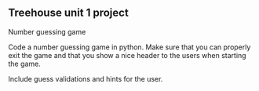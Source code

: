 ## Treehouse unit 1 project

Number guessing game

Code a number guessing game in python. Make sure that you can properly exit the game and that you show a nice header to the users when starting the game.

Include guess validations and hints for the user.
